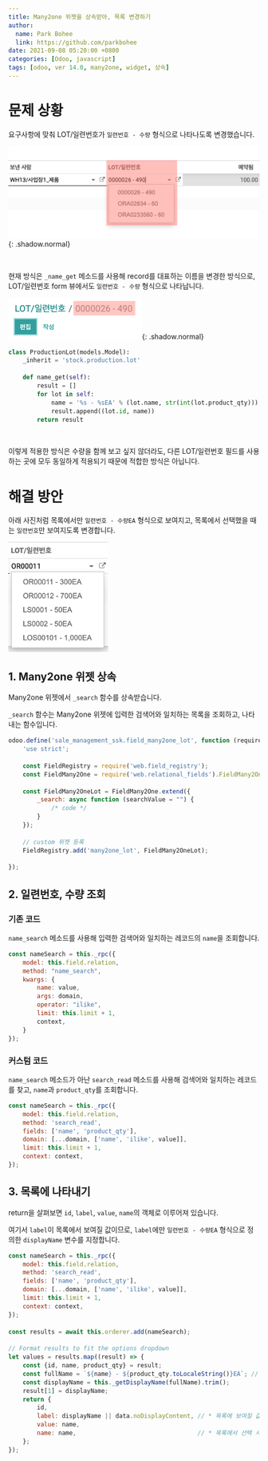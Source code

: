 ```yaml
---
title: Many2one 위젯을 상속받아, 목록 변경하기
author:
  name: Park Bohee
  link: https://github.com/parkbohee
date: 2021-09-08 05:20:00 +0800
categories: [Odoo, javascript]
tags: [odoo, ver 14.0, many2one, widget, 상속]
---
```


# 문제 상황

요구사항에 맞춰 LOT/일련번호가 `일련번호 - 수량` 형식으로 나타나도록 변경했습니다.

![_rec_name 적용 1](/assets/img/2021-09-08-changing-many2one-widget-list/1.png){: .shadow.normal}

<br>

현재 방식은 `_name_get` 메소드를 사용해 record를 대표하는 이름을 변경한 방식으로, LOT/일련번호 form 뷰에서도 `일련번호 - 수량` 형식으로 나타납니다.

![_rec_name 적용 2](/assets/img/2021-09-08-changing-many2one-widget-list/2.png){: .shadow.normal}

```python
class ProductionLot(models.Model):
    _inherit = 'stock.production.lot'

    def name_get(self):
        result = []
        for lot in self:
            name = '%s - %sEA' % (lot.name, str(int(lot.product_qty)))
            result.append((lot.id, name))
        return result
```

<br>

이렇게 적용한 방식은 수량을 함께 보고 싶지 않더라도, 다른 LOT/일련번호 필드를 사용하는 곳에 모두 동일하게 적용되기 때문에 적합한 방식은 아닙니다.

# 해결 방안

아래 사진처럼 목록에서만 `일련번호 - 수량EA` 형식으로 보여지고, 목록에서 선택했을 때는 `일련번호`만 보여지도록 변경합니다.

<img src="/assets/img/2021-09-08-changing-many2one-widget-list/3.png" alt="최종 결과" class="shadow" width="200"/>

## 1. Many2one 위젯 상속

Many2one 위젯에서 `_search` 함수를 상속받습니다.

`_search` 함수는 Many2one 위젯에 입력한 검색어와 일치하는 목록을 조회하고, 나타내는 함수입니다.

```javascript
odoo.define('sale_management_ssk.field_many2one_lot', function (require) {
    'use strict';

    const FieldRegistry = require('web.field_registry');
    const FieldMany2One = require('web.relational_fields').FieldMany2One;

    const FieldMany2OneLot = FieldMany2One.extend({
        _search: async function (searchValue = "") {
            /* code */
        }
    });

    // custom 위젯 등록
    FieldRegistry.add('many2one_lot', FieldMany2OneLot);

});
```

## 2. 일련번호, 수량 조회

### 기존 코드

`name_search` 메소드를 사용해 입력한 검색어와 일치하는 레코드의 `name`을 조회합니다.

```javascript
const nameSearch = this._rpc({
    model: this.field.relation,
    method: "name_search",
    kwargs: {
        name: value,
        args: domain,
        operator: "ilike",
        limit: this.limit + 1,
        context,
    }
});
```

### 커스텀 코드

`name_search` 메소드가 아난 `search_read` 메소드를 사용해 검색어와 일치하는 레코드를 찾고, `name`과 `product_qty`를 조회합니다.

```javascript
const nameSearch = this._rpc({
    model: this.field.relation,
    method: 'search_read',
    fields: ['name', 'product_qty'],
    domain: [...domain, ['name', 'ilike', value]],
    limit: this.limit + 1,
    context: context,
});
```

## 3. 목록에 나타내기

return을 살펴보면 `id`, `label`, `value`, `name`의 객체로 이루어져 있습니다.

여기서 `label`이 목록에서 보여질 값이므로, `label`에만 `일련번호 - 수량EA` 형식으로 정의한 `displayName` 변수를 지정합니다.

```javascript
const nameSearch = this._rpc({
    model: this.field.relation,
    method: 'search_read',
    fields: ['name', 'product_qty'],
    domain: [...domain, ['name', 'ilike', value]],
    limit: this.limit + 1,
    context: context,
});

const results = await this.orderer.add(nameSearch);

// Format results to fit the options dropdown
let values = results.map((result) => {
    const {id, name, product_qty} = result;
    const fullName = `${name} - ${product_qty.toLocaleString()}EA`; // 일련번호 - 수량EA
    const displayName = this._getDisplayName(fullName).trim();
    result[1] = displayName;
    return {
        id,
        label: displayName || data.noDisplayContent, // * 목록에 보여질 값
        value: name,
        name: name,                                  // * 목록에서 선택 시, 결과로 들어갈 값
    };
});
```
